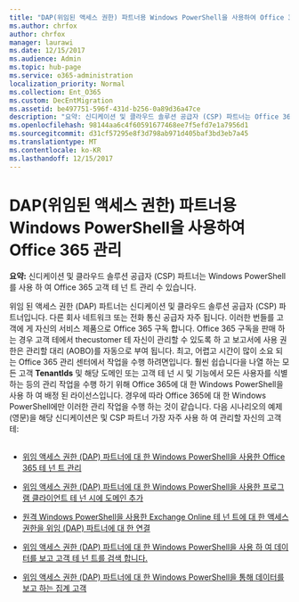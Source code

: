 ```yaml
---
title: "DAP(위임된 액세스 권한) 파트너용 Windows PowerShell을 사용하여 Office 365 관리"
ms.author: chrfox
author: chrfox
manager: laurawi
ms.date: 12/15/2017
ms.audience: Admin
ms.topic: hub-page
ms.service: o365-administration
localization_priority: Normal
ms.collection: Ent_O365
ms.custom: DecEntMigration
ms.assetid: be497751-596f-431d-b256-0a89d36a47ce
description: "요약: 신디케이션 및 클라우드 솔루션 공급자 (CSP) 파트너는 Office 365 고객 테 넌 트 관리 하려면 Windows PowerShell을 사용 수 있습니다."
ms.openlocfilehash: 98144aa6c4f60591677468ee7f5efd7e1a7956d1
ms.sourcegitcommit: d31cf57295e8f3d798ab971d405baf3bd3eb7a45
ms.translationtype: MT
ms.contentlocale: ko-KR
ms.lasthandoff: 12/15/2017
---
```

# <a name="manage-office-365-with-windows-powershell-for-delegated-access-permissions-dap-partners"></a>DAP(위임된 액세스 권한) 파트너용 Windows PowerShell을 사용하여 Office 365 관리

 **요약:** 신디케이션 및 클라우드 솔루션 공급자 (CSP) 파트너는 Windows PowerShell를 사용 하 여 Office 365 고객 테 넌 트 관리 수 있습니다.
  
위임 된 액세스 권한 (DAP) 파트너는 신디케이션 및 클라우드 솔루션 공급자 (CSP) 파트너입니다. 다른 회사 네트워크 또는 전화 통신 공급자 자주 됩니다. 이러한 번들를 고객에 게 자신의 서비스 제품으로 Office 365 구독 합니다. Office 365 구독을 판매 하는 경우 고객 테에서 thecustomer 테 자신이 관리할 수 있도록 하 고 보고서에 사용 권한은 관리할 대리 (AOBO)를 자동으로 부여 됩니다. 최고, 어렵고 시간이 많이 소요 되는 Office 365 관리 센터에서 작업을 수행 하려면입니다. 훨씬 쉽습니다을 나열 하는 모든 고객 **TenantIds** 및 해당 도메인 또는 고객 테 넌 시 및 기능에서 모든 사용자를 식별 하는 등의 관리 작업을 수행 하기 위해 Office 365에 대 한 Windows PowerShell을 사용 하 여 배정 된 라이선스입니다. 경우에 따라 Office 365에 대 한 Windows PowerShell에만 이러한 관리 작업을 수행 하는 것이 같습니다. 다음 시나리오의 예제 (영문)을 해당 신디케이션은 및 CSP 파트너 가장 자주 사용 하 여 관리할 자신의 고객 테:
  
## 

- [위임 액세스 권한 (DAP) 파트너에 대 한 Windows PowerShell을 사용한 Office 365 테 넌 트 관리](manage-office-365-tenants-with-windows-powershell-for-delegated-access-permissio.md)
    
- [위임 액세스 권한 (DAP) 파트너에 대 한 Windows PowerShell을 사용한 프로그램 클라이언트 테 넌 시에 도메인 추가](add-a-domain-to-a-client-tenancy-with-windows-powershell-for-delegated-access-pe.md)
    
- [원격 Windows PowerShell을 사용한 Exchange Online 테 넌 트에 대 한 액세스 권한을 위임 (DAP) 파트너에 대 한 연결](connect-to-exchange-online-tenants-with-remote-windows-powershell-for-delegated.md)
    
- [위임 액세스 권한 (DAP) 파트너에 대 한 Windows PowerShell을 사용 하 여 데이터를 보고 고객 테 넌 트를 검색 합니다.](retrieve-customer-tenant-reporting-data-with-windows-powershell-for-delegated-ac.md)
    
- [위임 액세스 권한 (DAP) 파트너에 대 한 Windows PowerShell을 통해 데이터를 보고 하는 집계 고객](aggregate-customer-reporting-data-via-windows-powershell-for-delegated-access-pe.md)
    

